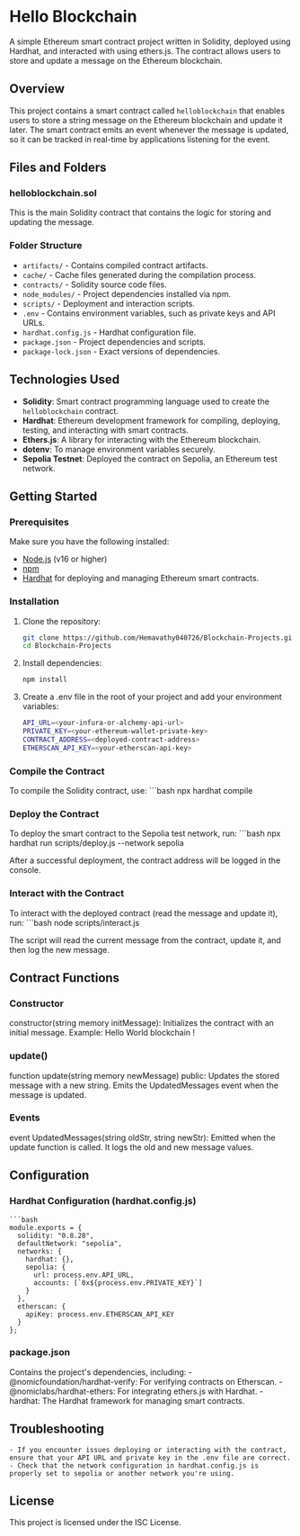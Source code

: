 # Hello Blockchain

A simple Ethereum smart contract project written in Solidity, deployed using Hardhat, and interacted with using ethers.js. The contract allows users to store and update a message on the Ethereum blockchain.

## Overview

This project contains a smart contract called `helloblockchain` that enables users to store a string message on the Ethereum blockchain and update it later. The smart contract emits an event whenever the message is updated, so it can be tracked in real-time by applications listening for the event.

## Files and Folders

### **helloblockchain.sol**
This is the main Solidity contract that contains the logic for storing and updating the message. 

### **Folder Structure**

- `artifacts/` - Contains compiled contract artifacts.
- `cache/` - Cache files generated during the compilation process.
- `contracts/` - Solidity source code files.
- `node_modules/` - Project dependencies installed via npm.
- `scripts/` - Deployment and interaction scripts.
- `.env` - Contains environment variables, such as private keys and API URLs.
- `hardhat.config.js` - Hardhat configuration file.
- `package.json` - Project dependencies and scripts.
- `package-lock.json` - Exact versions of dependencies.

## Technologies Used

- **Solidity**: Smart contract programming language used to create the `helloblockchain` contract.
- **Hardhat**: Ethereum development framework for compiling, deploying, testing, and interacting with smart contracts.
- **Ethers.js**: A library for interacting with the Ethereum blockchain.
- **dotenv**: To manage environment variables securely.
- **Sepolia Testnet**: Deployed the contract on Sepolia, an Ethereum test network.

## Getting Started

### Prerequisites

Make sure you have the following installed:

- [Node.js](https://nodejs.org/) (v16 or higher)
- [npm](https://www.npmjs.com/)
- [Hardhat](https://hardhat.org/) for deploying and managing Ethereum smart contracts.

### Installation

1. Clone the repository:

   ```bash
   git clone https://github.com/Hemavathy040726/Blockchain-Projects.git
   cd Blockchain-Projects

2. Install dependencies:

   ```bash
   npm install

3. Create a .env file in the root of your project and add your environment variables:

   ```bash
   API_URL=<your-infura-or-alchemy-api-url>
   PRIVATE_KEY=<your-ethereum-wallet-private-key>
   CONTRACT_ADDRESS=<deployed-contract-address>
   ETHERSCAN_API_KEY=<your-etherscan-api-key>
   

### Compile the Contract

To compile the Solidity contract, use:
     ```bash
   npx hardhat compile


### Deploy the Contract
To deploy the smart contract to the Sepolia test network, run:
    ```bash
   npx hardhat run scripts/deploy.js --network sepolia

After a successful deployment, the contract address will be logged in the console.


### Interact with the Contract
To interact with the deployed contract (read the message and update it), run:
    ```bash
   node scripts/interact.js

The script will read the current message from the contract, update it, and then log the new message.


## Contract Functions
### Constructor
constructor(string memory initMessage):
Initializes the contract with an initial message.
Example: Hello World blockchain !

### update()
function update(string memory newMessage) public:
Updates the stored message with a new string.
Emits the UpdatedMessages event when the message is updated.

### Events
event UpdatedMessages(string oldStr, string newStr):
Emitted when the update function is called. It logs the old and new message values.

## Configuration
### Hardhat Configuration (hardhat.config.js)

    ```bash
    module.exports = {
      solidity: "0.8.28",
      defaultNetwork: "sepolia",
      networks: {
        hardhat: {},
        sepolia: {
          url: process.env.API_URL,
          accounts: [`0x${process.env.PRIVATE_KEY}`]
        }
      },
      etherscan: {
        apiKey: process.env.ETHERSCAN_API_KEY
      }
    };



### package.json
Contains the project's dependencies, including:
    - @nomicfoundation/hardhat-verify: For verifying contracts on Etherscan.
    - @nomiclabs/hardhat-ethers: For integrating ethers.js with Hardhat.
    - hardhat: The Hardhat framework for managing smart contracts.

## Troubleshooting
    - If you encounter issues deploying or interacting with the contract, ensure that your API URL and private key in the .env file are correct.
    - Check that the network configuration in hardhat.config.js is properly set to sepolia or another network you're using.

## License
This project is licensed under the ISC License.





